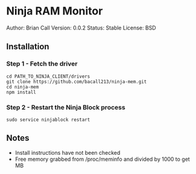 Ninja RAM Monitor
=================
Author: Brian Call
Version: 0.0.2
Status: Stable
License: BSD


## Installation
### Step 1 - Fetch the driver
```
cd PATH_TO_NINJA_CLIENT/drivers
git clone https://github.com/bacall213/ninja-mem.git
cd ninja-mem
npm install
```


### Step 2 - Restart the Ninja Block process
```
sudo service ninjablock restart
```


## Notes
- Install instructions have not been checked
- Free memory grabbed from /proc/meminfo and divided by 1000 to get MB
